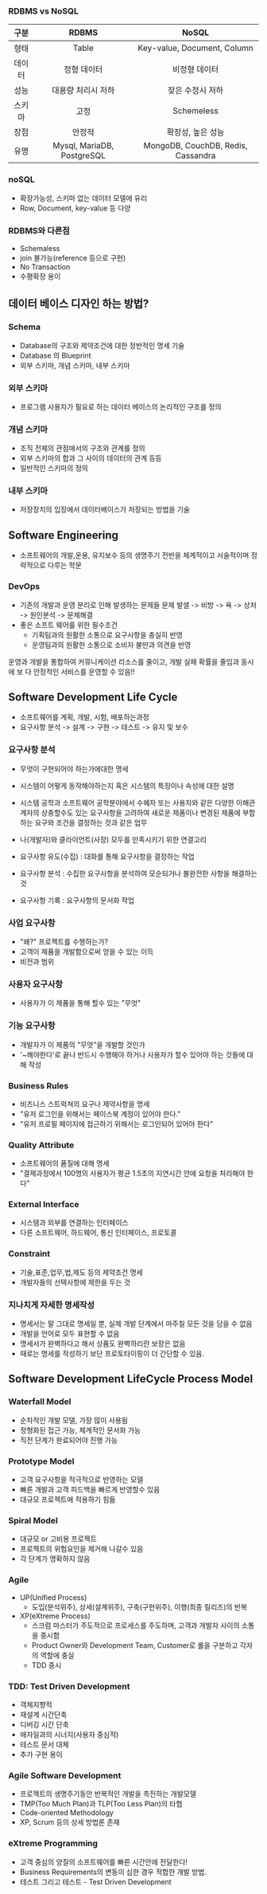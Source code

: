 ### RDBMS vs NoSQL
구분| RDBMS| NoSQL
:--:|:--:|:--:|
형태 |Table| Key-value, Document, Column
데이터| 정형 데이터 |비정형 데이터
성능 |대용량 처리시 저하| 잦은 수정시 저하
스키마| 고정 |Schemeless
장점 |안정적| 확장성, 높은 성능
유명| Mysql, MariaDB, PostgreSQL| MongoDB, CouchDB, Redis, Cassandra


### noSQL

- 확장가능성, 스키마 없는 데이터 모델에 유리
- Row, Document, key-value 등 다양


### RDBMS와 다른점
- Schemaless
- join 불가능(reference 등으로 구현)
- No Transaction
- 수평확장 용이


## 데이터 베이스 디자인 하는 방법?

### Schema
- Database의 구조와 제약조건에 대한 정반적인 명세 기술
- Database 의 Blueprint
- 외부 스키마, 개념 스키마, 내부 스키마

### 외부 스키마
- 프로그램 사용자가 필요로 하는 데이터 베이스의 논리적인 구조를 정의

### 개념 스키마
- 조직 전체의 관점에서의 구조와 관계를 정의
- 외부 스키마의 합과 그 사이의 데이터의 관계 등등
- 일반적인 스키마의 정의

### 내부 스키마
- 저장장치의 입장에서 데이터베이스가 저장되는 방법을 기술


## Software Engineering

- 소프트웨어의 개발,운용, 유지보수 등의 생명주기 전반을 체계적이고 서술적이며 정략적으로 다루는 학문


### DevOps

- 기존의 개발과 운영 분리로 인해 발생하는 문제들
문제 발샐 -> 비방 -> 욕 -> 상처 -> 원인분석 -> 문제해결
- 좋은 소프트 웨어를 위한 필수조건
  - 기획팀과의 원활한 소통으로 요구사항을 충실히 반영
  - 운영팀과의 원활한 소통으로 소비자 불만과 의견을 반영
    
운영과 개발을 통합하여 커뮤니케이션 리소스를 줄이고, 개발 실패 확률을 줄임과 동시에 보
다 안정적인 서비스를 운영할 수 있음!!

## Software Development Life Cycle

- 소프트웨어를 계획, 개발, 시험, 배포하는과정
- 요구사항 분석 -> 설계 -> 구현 -> 테스트 -> 유지 및 보수


### 요구사항 분석

- 무엇이 구현되어야 하는가에대한 명세
- 시스템이 어떻게 동작해야하는지 혹은 시스템의 특징이나 속성에 대한 설명

- 시스템 공학과 소프트웨어 공학분야에서 수혜자 또는 사용자와 같은 다양한 이해관계자의 상충할수도 있는 요구사항을 고려하여 새로운 제품이나 변경된 제품에 부합하는 요구와 조건을 결정하는 것과 같은 업무

- 나(개발자)와 클라이언트(사장) 모두를 만족시키기 위한 연결고리

- 요구사항 유도(수집) : 대화를 통해 요구사항을 결정하는 작업
- 요구사항 분석 : 수집한 요구사항을 분석하여 모순되거나 불완전한 사항을 해결하는 것
- 요구사항 기록 : 요구사항의 문서화 작업

### 사업 요구사항

- "왜?" 프로젝트를 수행하는가?
- 고객이 제품을 개발함으로써 얻을 수 있는 이득
- 비전과 범위

### 사용자 요구사항

- 사용자가 이 제품을 통해 할수 있는 "무엇"


### 기능 요구사항

- 개발자가 이 제품의 "무엇"을 개발할 것인가
- '~해야한다'로 끝나 반드시 수행해야 하거나 사용자가 할수 있어야 하는 것들에 대해 작성


### Business Rules

- 비즈니스 스트럭쳐의 요구나 제약사항을 명세
- "유저 로그인을 위해서는 페이스북 계정이 있어야 한다."
- "유저 프로필 페이지에 접근하기 위해서는 로그인되어 있어야 한다"

### Quality Attribute
- 소프트웨어의 품질에 대해 명세
- "결제과정에서 100명의 사용자가 평균 1.5초의 지연시간 안에 요청을 처리해야 한다"

### External Interface

- 시스템과 외부를 연결하는 인터페이스
- 다른 소프트웨어, 하드웨어, 통신 인터페이스, 프로토콜

### Constraint

- 기술,표준,업무,법,제도 등의 제약조건 명세
- 개발자들의 선택사항에 제한을 두는 것 


### 지나치게 자세한 명세작성
- 명세서는 말 그대로 명세일 뿐, 실제 개발 단계에서 마주칠 모든 것을 담을 수 없음
- 개발을 언어로 모두 표현할 수 없음
- 명세서가 완벽하다고 해서 상품도 완벽하리란 보장은 없음
- 때로는 명세를 작성하기 보단 프로토타이핑이 더 간단할 수 있음.


## Software Development LifeCycle Process Model


### Waterfall Model

- 순차적인 개발 모델, 가장 많이 사용됨
- 정형화된 접근 가능, 체계적인 문서화 가능
- 직전 단계가 완료되어야 진행 가능


### Prototype Model

- 고객 요구사항을 적극적으로 반영하는 모델
- 빠른 개발과 고객 피드백을 빠르게 반영할수 있음
- 대규모 프로젝트에 적용하기 힘듦

### Spiral Model

- 대규모 or 고비용 프로젝트
- 프로젝트의 위험요인을 제거해 나갈수 있음
- 각 단계가 명확하지 않음

### Agile

- UP(Unified Process)
	- 도입(분석위주), 상세(설계위주), 구축(구현위주), 이행(최종 릴리즈)의 반복
- XP(eXtreme Process)
	- 스크럼 마스터가 주도적으로 프로세스를 주도하며, 고객과 개발자 사이의 소통을 중시함
    - Product Owner와 Development Team, Customer로 롤을 구분하고 각자의 역할에 충실
	- TDD 중시
    
### TDD: Test Driven Development

- 객체지향적
- 재설계 시간단축
- 디버깅 시간 단축
- 애자일과의 시너지(사용자 중심적)
- 테스트 문서 대체
- 추가 구현 용이


### Agile Software Development

- 프로젝트의 생명주기동안 반복적인 개발을 촉진하는 개발모델
- TMP(Too Much Plan)과 TLP(Too Less Plan)의 타협
- Code-oriented Methodology
- XP, Scrum 등의 상세 방법론 존재
    
### eXtreme Programming

- 고객 중심의 양질의 소프트웨어를 빠른 시간안에 전달한다!
- Business Requirements의 변동이 심한 경우 적합한 개발 방법.
- 테스트 그리고 테스트 - Test Driven Development

